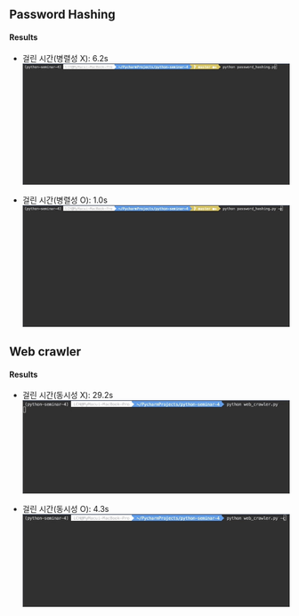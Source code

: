 ## Password Hashing

#### Results
- 걸린 시간(병렬성 X): 6.2s
![hasing](images/hashing.gif)

- 걸린 시간(병렬성 O): 1.0s
![hasing_with_p](images/hashing_with_p.gif)

## Web crawler

#### Results
- 걸린 시간(동시성 X): 29.2s
![crawling](images/crawling.gif)

- 걸린 시간(동시성 O): 4.3s
![crawling_with_con](images/crawling_with_con.gif)